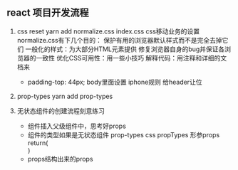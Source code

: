 ## react 项目开发流程
1. css reset
   yarn add normalize.css
   index.css css移动业务的设置
   normalize.css有下几个目的：
    保护有用的浏览器默认样式而不是完全去掉它们
    一般化的样式：为大部分HTML元素提供
    修复浏览器自身的bug并保证各浏览器的一致性
    优化CSS可用性：用一些小技巧
    解释代码：用注释和详细的文档来

   - padding-top: 44px; 
     body里面设置 iphone规则 给header让位
2. prop-types
  yarn add prop-types

3. 无状态组件的创建流程刻意练习
   - 组件插入父级组件中，思考好props
   - 组件的类型如果是无状态组件
     prop-types css propTypes
     形参props
     return(<div></div>)
   - props结构出来的props
